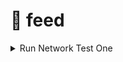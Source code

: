 # 📌 feed

<details>

<summary>Run Network Test One</summary>

* https://app.subsquid.io/quests adresine gidiyoruz ve **Get Key** tuşuna basıp, keyi indiriyoruz.

<img src="../../.gitbook/assets/Untitled.png" alt="" data-size="original">

* https://github.com/codespaces e gidip. Blank - Use this template’e basıyoruz. Biraz bekledikten sonra terminal ekranı açılacak.

<img src="../../.gitbook/assets/Untitled (1).png" alt="" data-size="original">

*   Aşağıdaki yönergeleri takip edin.

    ```jsx
    npm install --global @subsquid/cli@latest

    sqd --version
    ## @subsquid/cli/2.8.0 linux-x64 node-v20.5.1 ## böyle bir çıktı vermesi gerekir.

    sqd init uniform-load-squid -t https://github.com/subsquid-quests/network-test-one-uniform-load-squid

    cd uniform-load-squid

    ## get key tuşuna basıp indirdiğimiz dosyayı; (networkTestOneUniformLoad.key) 
    ./query-gateway/keys klasörüne sağ tuş - Karşıya Yükleme tuşuna basarak yükleyin.

    sqd get-peer-id  ## peer id aşağıdaki adımda kullanacağız.

    [**Bu sayfaya**](https://app.subsquid.io/profile/gateways/add?testnet) giderek gerekli alanları dolduralım. Publicly available - kapalı kalacak.

    Yukarıdaki işlem tamamlandıktan sonra [**bu sayfaya**](https://app.subsquid.io/profile/gateways?testnet) yönlendirilmiş olmanız gerekiyor. CU al
    tuşuna basıp 10tSQD kilitliyoruz. 
    ```
* Yukarıdaki adımları tamamladıktan sonra en son yönlendirildiğimiz sayfada **Pending Lock** tarafında olan tSQD lerin **Locked** tarafına geçmesini bekliyoruz. Bu yaklaşık 15 dakika kadar sürebiliyor.

<img src="../../.gitbook/assets/Untitled (2).png" alt="" data-size="original">

*   tSQD’lerimiz Locked tarafına geçtikten sonra terminale dönüp aşağıdaki işlemleri yapıyoruz.

    ```jsx
    sqd up

    sqd build

    sqd run .

    ## aşağıdakine benzer bir çıktı alıyor olmamız gerekiyor.
    [eth-processor] {"level":2,"time":1705681499120,"ns":"sqd:commands","msg":"PROCESS:ETH"}
    [moonbeam-processor] {"level":2,"time":1705681499148,"ns":"sqd:commands","msg":"PROCESS:MOONBEAM"}
    [base-processor] {"level":2,"time":1705681499155,"ns":"sqd:commands","msg":"PROCESS:BASE"}
    [bsc-processor] {"level":2,"time":1705681499163,"ns":"sqd:commands","msg":"PROCESS:BSC"}
    [eth-processor] 01:24:59 INFO  sqd:processor processing blocks from 955722
    [base-processor] 01:24:59 INFO  sqd:processor processing blocks from 1208926
    [moonbeam-processor] 01:24:59 INFO  sqd:processor processing blocks from 166845
    [bsc-processor] 01:24:59 INFO  sqd:processor processing blocks from 16996735
    [eth-processor] 01:24:59 INFO  sqd:processor using archive data source
    [eth-processor] 01:24:59 INFO  sqd:processor prometheus metrics are served at port 34253
    [base-processor] 01:24:59 INFO  sqd:processor using archive data source
    [base-processor] 01:24:59 INFO  sqd:processor prometheus metrics are served at port 40205
    [moonbeam-processor] 01:24:59 INFO  sqd:processor using archive data source
    [moonbeam-processor] 01:24:59 INFO  sqd:processor prometheus metrics are served at port 33691
    [bsc-processor] 01:24:59 INFO  sqd:processor using archive data source
    [bsc-processor] 01:24:59 INFO  sqd:processor prometheus metrics are served at port 41199
    [moonbeam-processor] 01:25:00 INFO  sqd:processor:mapping Got 0 burn txs and 0 USDT transfers
    [moonbeam-processor] 01:25:00 INFO  sqd:processor 171971 / 5325985, rate: 3823 blocks/sec, mapping: 2729 blocks/sec, 1364 items/sec, eta: 23m
    [base-processor] 01:25:00 INFO  sqd:processor:mapping Got 0 burn txs and 0 USDT transfers
    [base-processor] 01:25:00 INFO  sqd:processor 1477379 / 9442733, rate: 175758 blocks/sec, mapping: 8032 blocks/sec, 1339 items/sec, eta: 45s
    [base-processor] 01:25:02 INFO  sqd:processor:mapping Got 1 burn txs and 0 USDT transfers
    ```
* Ardından Dashboard kısmına dönüp, görevin altındaki % nin tamamlanmasını beklemek kalıyor. Tamamlandıktan sonra claim ediyoruz.

<img src="../../.gitbook/assets/Untitled (3).png" alt="" data-size="original">

*   Görevimiz tamamlandıktan sonra terminale dönüyoruz ve **ctrl c** tuşuna basıyoruz ve aşağıdaki komutu yazıyoruz.

    ```jsx
    sqd down
    ```
* Son olarak Codespaces blank dediğimiz ekrana gidip kullandığımız term

</details>
